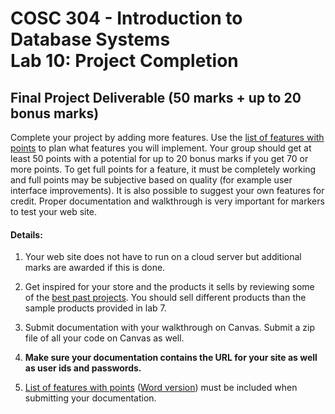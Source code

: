 # COSC 304 - Introduction to Database Systems<br>Lab 10: Project Completion

## Final Project Deliverable (50 marks + up to 20 bonus marks)

Complete your project by adding more features. Use the [list of features with points](projectFeatureMarking.pdf) to plan what features you will implement. Your group should get at least 50 points with a potential for up to 20 bonus marks if you get 70 or more points. To get full points for a feature, it must be completely working and full points may be subjective based on quality (for example user interface improvements). It is also possible to suggest your own features for credit. Proper documentation and walkthrough is very important for markers to test your web site.


#### Details:

1. Your web site does not have to run on a cloud server but additional marks are awarded if this is done.

2. Get inspired for your store and the products it sells by reviewing some of the [best past projects](https://people.ok.ubc.ca/rlawrenc/teaching/304/Project/index.html). You should sell different products than the sample products provided in lab 7.

3. Submit documentation with your walkthrough on Canvas. Submit a zip file of all your code on Canvas as well.

4. **Make sure your documentation contains the URL for your site as well as user ids and passwords.**

5. [List of features with points](projectFeatureMarking.pdf) ([Word version](projectFeatureMarking.docx)) must be included when submitting your documentation. 

